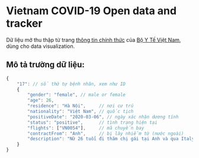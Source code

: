 # Vietnam COVID-19 Open data and tracker

Dữ liệu mở thu thập từ trang [thông tin chính thức](https://ncov.moh.gov.vn) của [Bộ Y Tế Việt Nam](https://moh.gov.vn), dùng cho data visualization.

## Mô tả trường dữ liệu:

```js
{
    "17": // số thứ tự bệnh nhân, xem như ID
    {
        "gender": "female", // male or female
        "age": 26,
        "residence": "Hà Nội",     // nơi cư trú
        "nationality": "Việt Nam", // quốc tịch
        "positiveDate": "2020-03-06", // ngày xác nhận dương tính
        "status": "positive",      // tình trạng hiện tại
        "flights": ["VN0054"],     // mã chuyến bay
        "contractFrom": "Anh",     // bị lây nhiễm từ (nước ngoài)
        "description": "Nữ 26 tuổi đi thăm chị gái tại Anh và qua Italy, Pháp và trở về Hà Nội ngày 2/3/2020"
    }
}
```
